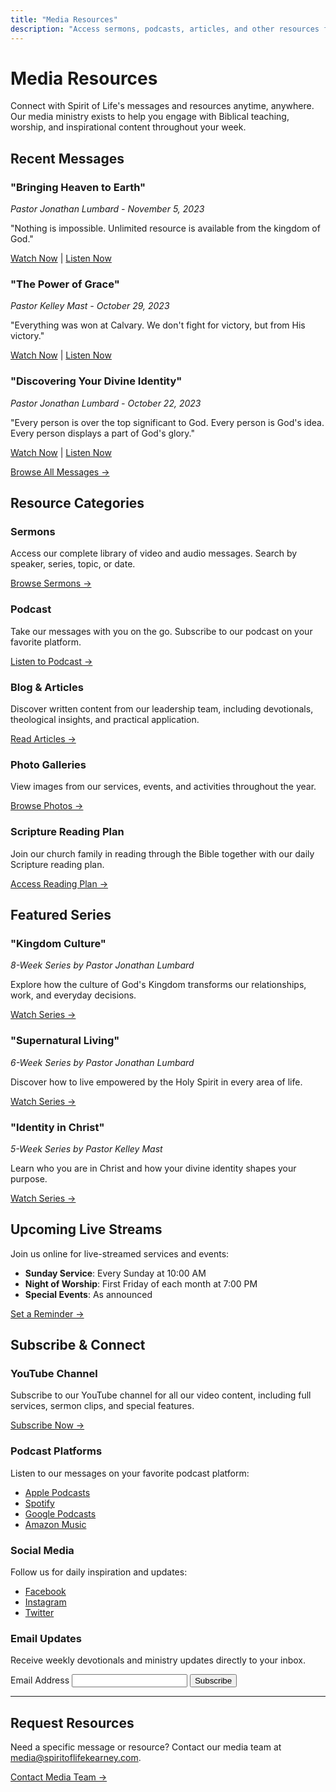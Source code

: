 ```yaml
---
title: "Media Resources"
description: "Access sermons, podcasts, articles, and other resources from Spirit of Life Church in Kearney, Nebraska."
---
```


# Media Resources

Connect with Spirit of Life's messages and resources anytime, anywhere. Our media ministry exists to help you engage with Biblical teaching, worship, and inspirational content throughout your week.

## Recent Messages

### "Bringing Heaven to Earth"
*Pastor Jonathan Lumbard - November 5, 2023*

"Nothing is impossible. Unlimited resource is available from the kingdom of God."

[Watch Now](#) | [Listen Now](#)

### "The Power of Grace"
*Pastor Kelley Mast - October 29, 2023*

"Everything was won at Calvary. We don't fight for victory, but from His victory."

[Watch Now](#) | [Listen Now](#)

### "Discovering Your Divine Identity"
*Pastor Jonathan Lumbard - October 22, 2023*

"Every person is over the top significant to God. Every person is God's idea. Every person displays a part of God's glory."

[Watch Now](#) | [Listen Now](#)

[Browse All Messages →](/media/sermons)

## Resource Categories

### Sermons

Access our complete library of video and audio messages. Search by speaker, series, topic, or date.

[Browse Sermons →](/media/sermons)

### Podcast

Take our messages with you on the go. Subscribe to our podcast on your favorite platform.

[Listen to Podcast →](/media/podcast)

### Blog & Articles

Discover written content from our leadership team, including devotionals, theological insights, and practical application.

[Read Articles →](/media/blog)

### Photo Galleries

View images from our services, events, and activities throughout the year.

[Browse Photos →](/media/photos)

### Scripture Reading Plan

Join our church family in reading through the Bible together with our daily Scripture reading plan.

[Access Reading Plan →](/media/scripture-plan)

## Featured Series

### "Kingdom Culture"
*8-Week Series by Pastor Jonathan Lumbard*

Explore how the culture of God's Kingdom transforms our relationships, work, and everyday decisions.

[Watch Series →](#)

### "Supernatural Living"
*6-Week Series by Pastor Jonathan Lumbard*

Discover how to live empowered by the Holy Spirit in every area of life.

[Watch Series →](#)

### "Identity in Christ"
*5-Week Series by Pastor Kelley Mast*

Learn who you are in Christ and how your divine identity shapes your purpose.

[Watch Series →](#)

## Upcoming Live Streams

Join us online for live-streamed services and events:

- **Sunday Service**: Every Sunday at 10:00 AM
- **Night of Worship**: First Friday of each month at 7:00 PM
- **Special Events**: As announced

[Set a Reminder →](#)

## Subscribe & Connect

### YouTube Channel

Subscribe to our YouTube channel for all our video content, including full services, sermon clips, and special features.

[Subscribe Now →](#)

### Podcast Platforms

Listen to our messages on your favorite podcast platform:
- [Apple Podcasts](#)
- [Spotify](#)
- [Google Podcasts](#)
- [Amazon Music](#)

### Social Media

Follow us for daily inspiration and updates:
- [Facebook](#)
- [Instagram](#)
- [Twitter](#)

### Email Updates

Receive weekly devotionals and ministry updates directly to your inbox.

<form action="" method="post" class="email-subscription-form">
  <div class="form-group">
    <label for="email">Email Address</label>
    <input type="email" id="email" name="email" required>
    <button type="submit">Subscribe</button>
  </div>
</form>

---

## Request Resources

Need a specific message or resource? Contact our media team at [media@spiritoflifekearney.com](mailto:media@spiritoflifekearney.com).

[Contact Media Team →](/contact) 